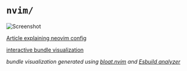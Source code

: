 <!-- markdownlint-disable RULE33 -->

# `nvim/`

![Screenshot](https://i.imgur.com/RrehNix.png)

[Article explaining neovim config](https://madprofessorblog.org/articles/my-neovim-config/)

[interactive bundle visualization](https://files.stephansama.info/nvim/)

_bundle visualization generated using [bloat.nvim](https://github.com/dundalek/bloat.nvim) and [Esbuild analyzer](https://esbuild.github.io/analyze/)_
